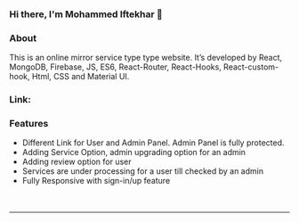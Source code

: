 ### Hi there, I'm Mohammed Iftekhar 👋

### About

This is an online mirror service type type website. It’s developed by React, MongoDB, Firebase, JS, ES6, React-Router, React-Hooks, React-custom-hook, Html, CSS and Material UI.

### Link:

### Features

- Different Link for User and Admin Panel. Admin Panel is fully protected.
- Adding Service Option, admin upgrading option for an admin
- Adding review option for user
- Services are under processing for a user till checked by an admin
- Fully Responsive with sign-in/up feature
  <br />
  <br />
  <br />

---
